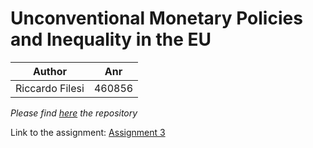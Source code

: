 # Unconventional Monetary Policies and Inequality in the EU
| **Author**|Anr |
|	--	|	--|
|Riccardo Filesi | 460856|
 *Please find [here](https://github.com/riccardofilesi/AEA1) the repository* 

Link to the assignment: [Assignment 3](https://github.com/riccardofilesi/AEA1/blob/master/Assignment%203.ipynb)
